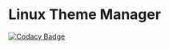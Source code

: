 # Linux Theme Manager
[![Codacy Badge](https://api.codacy.com/project/badge/Grade/81f0e861dd4d48d899ddf95a4ab08972)](https://www.codacy.com/app/kevinjoan16/linux-theme-manager?utm_source=github.com&amp;utm_medium=referral&amp;utm_content=kevinjoan16/linux-theme-manager&amp;utm_campaign=Badge_Grade)